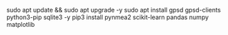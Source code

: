 sudo apt update && sudo apt upgrade -y
sudo apt install gpsd gpsd-clients python3-pip sqlite3 -y
pip3 install pynmea2 scikit-learn pandas numpy matplotlib